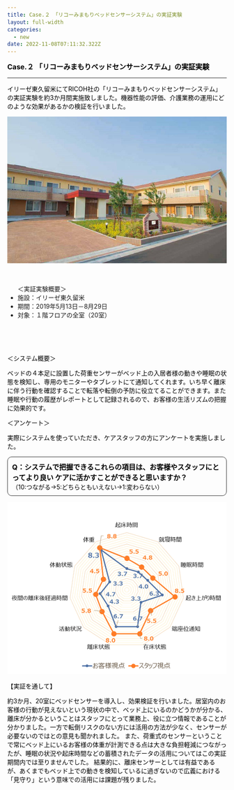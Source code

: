 ```yaml
---
title: Case.２ 「リコーみまもりベッドセンサーシステム」の実証実験
layout: full-width
categories:
  - new
date: 2022-11-08T07:11:32.322Z
---
```

<p style="text-align: left;" data-mce-style="text-align: left;"><span style="font-size: 16px;" data-mce-style="font-size: 16px;"><strong><span style="color: #000000;" data-mce-style="color: #000000;">Case.２ 「リコーみまもりベッドセンサーシステム」の実証実験</span></strong></span></p>

<div class="cc-m-all-content j-module j-hr" id="cc-m-all-content-12069877760" data-action="content" ng-non-bindable=""><hr></div>

<p style="text-align: left;" data-mce-style="text-align: left;"><span style="color: #000000; font-size: 14px;" data-mce-style="color: #000000; font-size: 14px;">イリーゼ東久留米にてRICOH社の「リコーみまもりベッドセンサーシステム」の実証実験を約3か月間実施致しました。機器性能の評価、介護業務の運用にどのような効果があるかの検証を行いました。</span></p>

![](/images/image.jpg)

<br>

<div class="border-2 border-gray-300 rounded-md outline- 4 p-2 "><ul class="list-disc list-inside "> ＜実証実験概要＞<li>施設：イリーゼ東久留米</li> <li>期間：2019年5月13日－8月29日</li> <li>対象：１階フロアの全室（20室）</li></ul><br></div></input><br>

<img src="https://image.jimcdn.com/app/cms/image/transf/none/path/s96da70f606bae585/image/i44135782bc476373/version/1573110229/image.png" data-orig-width="652" data-orig-height="310" alt="" style="height: 356.069px;">

<span style="color: #000000; font-size: 14px;" data-mce-style="color: #000000; font-size: 14px;">＜システム概要＞</span>

<span style="color: #000000; font-size: 14px;" data-mce-style="color: #000000; font-size: 14px;">ベッドの４本足に設置した荷重センサーがベッド上の入居者様の動きや睡眠の状態を検知し、専用のモニターやタブレットにて通知してくれます。いち早く離床に伴う行動を確認することで転落や転倒の予防に役立てることができます。また睡眠や行動の履歴がレポートとして記録されるので、お客様の生活リズムの把握に効果的です。</span>

<p style="text-align: left;" data-mce-style="text-align: left;"><span style="color: #000000; font-size: 14px;" data-mce-style="color: #000000; font-size: 14px;">＜アンケート＞</span></p>

<span style="color: #000000; font-size: 14px;" data-mce-style="color: #000000; font-size: 14px;">実際にシステムを使っていただき、ケアスタッフの方にアンケートを実施しました。</span><div style="padding: 10px; margin-bottom: 10px; border: 1px solid #333333; border-radius: 10px;" data-mce-style="padding: 10px; margin-bottom: 10px; border: 1px solid #333333; border-radius: 10px;"><strong><span style="font-size: 16px; color: #000000;" data-mce-style="font-size: 16px; color: #000000;">Q：システムで把握できるこれらの項目は、お客様やスタッフにとってより良い ケアに活かすことができると思いますか？</span></strong><br> <span style="font-size: 14px; color: #000000;" data-mce-style="font-size: 14px; color: #000000;">（10:つながる→5:どちらともいえない→1:変わらない）</span></div>

![](/images/image-4-.png)

<span style="color: #000000; font-size: 14px;" data-mce-style="color: #000000; font-size: 14px;">【実証を通して】</span>

<span style="color: #000000; font-size: 14px;" data-mce-style="color: #000000; font-size: 14px;">約3か月、20室にベッドセンサーを導入し、効果検証を行いました。居室内のお客様の行動が見えないという現状の中で、ベッド上にいるのかどうかが分かる、離床が分かるということはスタッフにとって業務上、役に立つ情報であることが分かりました。一方で転倒リスクのない方には活用の方法が少なく、センサーが必要ないのではとの意見も聞かれました。 また、荷重式のセンサーということで常にベッド上にいるお客様の体重が計測できる点は大きな負担軽減につながったが、睡眠の状況や起床時間などの蓄積されたデータの活用についてはこの実証期間内では至りませんでした。 結果的に、離床センサーとしては有益であるが、あくまでもベッド上での動きを検知しているに過ぎないので広義における「見守り」という意味での活用には課題が残りました。</span>